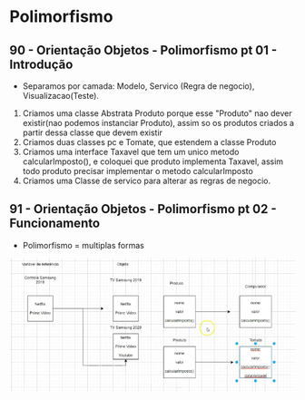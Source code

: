 # Polimorfismo

## 90 - Orientação Objetos - Polimorfismo pt 01 - Introdução

- Separamos por camada: Modelo, Servico (Regra de negocio), Visualizacao(Teste).

1. Criamos uma classe Abstrata Produto porque esse "Produto" nao dever existir(nao podemos instanciar Produto), assim so
   os produtos criados a partir dessa classe que devem existir
2. Criamos duas classes pc e Tomate, que estendem a classe Produto
3. Criamos uma interface Taxavel que tem um unico metodo calcularImposto(), e coloquei que produto implementa Taxavel,
   assim todo produto precisar implementar o metodo calcularImposto 
4. Criamos uma Classe de servico para alterar as regras de negocio.

## 91 - Orientação Objetos - Polimorfismo pt 02 - Funcionamento

- Polimorfismo = multiplas formas

![img.png](img.png)
